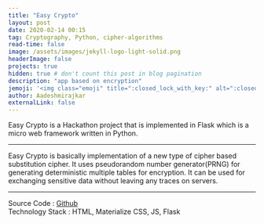 ```yaml
---
title: "Easy Crypto"
layout: post
date: 2020-02-14 00:15
tag: Cryptography, Python, cipher-algorithms
read-time: false
image: /assets/images/jekyll-logo-light-solid.png
headerImage: false
projects: true
hidden: true # don't count this post in blog pagination
description: "app based on encryption"
jemoji: '<img class="emoji" title=":closed_lock_with_key:" alt=":closed_lock_with_key:" src="https://raw.githubusercontent.com/WebpageFX/emoji-cheat-sheet.com/master/public/graphics/emojis/closed_lock_with_key.png" height="20" width="20" align="absmiddle">'
author: Aadeshmirajkar
externalLink: false
---
```


Easy Crypto is a Hackathon project that is implemented in Flask which is a micro web framework written in Python.

---

Easy Crypto is basically implementation of a new type of cipher based substitution cipher. It uses pseudorandom number generator(PRNG) for generating deterministic multiple tables for encryption. It can be used for exchanging sensitive data without leaving any traces on servers.

---
Source Code : [Github](https://github.com/captainaadesh/Easy-crypto) <br>
Technology Stack : HTML, Materialize CSS, JS, Flask

